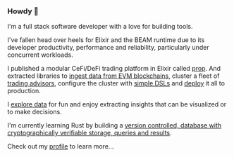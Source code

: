 ### Howdy 👋

I'm a full stack software developer with a love for building tools.

I've fallen head over heels for Elixir and the BEAM runtime due to its developer productivity, performance and reliability, particularly under concurrent workloads.

I published a modular CeFi/DeFi trading platform in Elixir called [prop](https://github.com/fremantle-industries/prop). And extracted libraries 
to [ingest data from EVM blockchains](https://github.com/fremantle-industries/slurpee), cluster a fleet of 
[trading advisors](https://github.com/fremantle-industries/tai), configure the cluster with [simple DSLs](https://github.com/rupurt/juice) and 
[deploy](https://github.com/fremantle-industries/wrap) it all to production.

I [explore data](https://github.com/fremantle-industries/history) for fun and enjoy extracting insights that can be visualized or to make decisions.

I'm currently learning Rust by building a [version controlled, database with cryptographically verifiable storage, queries and results](https://github.com/fremantle-industries/signaturedb).

Check out my [profile](https://rupurt.github.io) to learn more...
